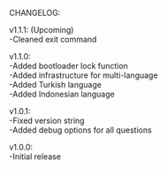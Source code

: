 CHANGELOG:  
  
v1.1.1: (Upcoming)  
-Cleaned exit command  
  
v1.1.0:  
-Added bootloader lock function  
-Added infrastructure for multi-language  
-Added Turkish language  
-Added Indonesian language  
  
v1.0.1:  
-Fixed version string  
-Added debug options for all questions  
  
v1.0.0:  
-Initial release
  
